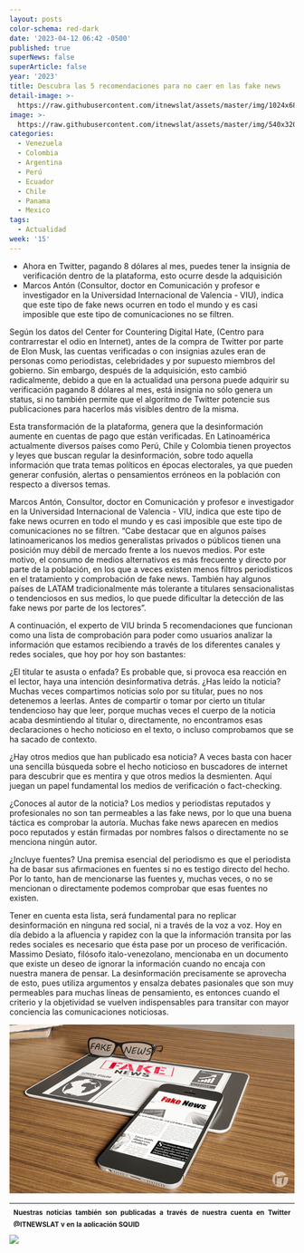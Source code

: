 ```yaml
---
layout: posts
color-schema: red-dark
date: '2023-04-12 06:42 -0500'
published: true
superNews: false
superArticle: false
year: '2023'
title: Descubra las 5 recomendaciones para no caer en las fake news
detail-image: >-
  https://raw.githubusercontent.com/itnewslat/assets/master/img/1024x680/fakenews-g.jpg
image: >-
  https://raw.githubusercontent.com/itnewslat/assets/master/img/540x320/fakenews-p.jpg
categories:
  - Venezuela
  - Colombia
  - Argentina
  - Perú
  - Ecuador
  - Chile
  - Panama
  - Mexico
tags:
  - Actualidad
week: '15'
---
```

- Ahora en Twitter, pagando 8 dólares al mes, puedes tener la insignia de verificación dentro de la plataforma, esto ocurre desde la adquisición
- Marcos Antón (Consultor, doctor en Comunicación y profesor e investigador en la Universidad Internacional de Valencia - VIU), indica que este tipo de fake news ocurren en todo el mundo y es casi imposible que este tipo de comunicaciones no se filtren.

Según los datos del Center for Countering Digital Hate, (Centro para contrarrestar el odio en Internet), antes de la compra de Twitter por parte de Elon Musk, las cuentas verificadas o con insignias azules eran de personas como periodistas, celebridades y por supuesto miembros del gobierno. Sin embargo, después de la adquisición, esto cambió radicalmente, debido a que en la actualidad una persona puede adquirir su verificación pagando 8 dólares al mes, está insignia no sólo genera un status, si no también permite que el algoritmo de Twitter potencie sus publicaciones para hacerlos más visibles dentro de la misma.
 
Esta transformación de la plataforma, genera que la desinformación aumente en cuentas de pago que están verificadas. En Latinoamérica actualmente diversos países como Perú, Chile y Colombia tienen proyectos y leyes que buscan regular la desinformación, sobre todo aquella información que trata temas políticos en épocas electorales, ya que pueden generar confusión, alertas o pensamientos erróneos en la población con respecto a diversos temas.
 
Marcos Antón, Consultor, doctor en Comunicación y profesor e investigador en la Universidad Internacional de Valencia - VIU, indica que este tipo de fake news ocurren en todo el mundo y es casi imposible que este tipo de comunicaciones no se filtren. “Cabe destacar que en algunos países latinoamericanos los medios generalistas privados o públicos tienen una posición muy débil de mercado frente a los nuevos medios. Por este motivo, el consumo de medios alternativos es más frecuente y directo por parte de la población, en los que a veces existen menos filtros periodísticos en el tratamiento y comprobación de fake news. También hay algunos países de LATAM tradicionalmente más tolerante a titulares sensacionalistas o tendenciosos en sus medios, lo que puede dificultar la detección de las fake news por parte de los lectores”.
 
A continuación, el experto de VIU brinda 5 recomendaciones que funcionan como una lista de comprobación para poder como usuarios analizar la información que estamos recibiendo a través de los diferentes canales y redes sociales, que hoy por hoy son bastantes:
 
¿El titular te asusta o enfada? Es probable que, si provoca esa reacción en el lector, haya una intención desinformativa detrás.
¿Has leído la noticia? Muchas veces compartimos noticias solo por su titular, pues no nos detenemos a leerlas. Antes de compartir o tomar por cierto un titular tendencioso hay que leer, porque muchas veces el cuerpo de la noticia acaba desmintiendo al titular o, directamente, no encontramos esas declaraciones o hecho noticioso en el texto, o incluso comprobamos que se ha sacado de contexto.
 
¿Hay otros medios que han publicado esa noticia? A veces basta con hacer una sencilla búsqueda sobre el hecho noticioso en buscadores de internet para descubrir que es mentira y que otros medios la desmienten. Aquí juegan un papel fundamental los medios de verificación o fact-checking.
 
¿Conoces al autor de la noticia? Los medios y periodistas reputados y profesionales no son tan permeables a las fake news, por lo que una buena táctica es comprobar la autoría. Muchas fake news aparecen en medios poco reputados y están firmadas por nombres falsos o directamente no se menciona ningún autor.
 
¿Incluye fuentes? Una premisa esencial del periodismo es que el periodista ha de basar sus afirmaciones en fuentes si no es testigo directo del hecho. Por lo tanto, han de mencionarse las fuentes y, muchas veces, o no se mencionan o directamente podemos comprobar que esas fuentes no existen.
 
 
Tener en cuenta esta lista, será fundamental para no replicar desinformación en ninguna red social, ni a través de la voz a voz. Hoy en día debido a la afluencia y rapidez con la que la información transita por las redes sociales es necesario que ésta pase por un proceso de verificación. Massimo Desiato, filósofo italo-venezolano, mencionaba en un documento que existe un deseo de ignorar la información cuando no encaja con nuestra manera de pensar. La desinformación precisamente se aprovecha de esto, pues utiliza argumentos y ensalza debates pasionales que son muy permeables para muchas líneas de pensamiento, es entonces cuando el criterio y la objetividad se vuelven indispensables para transitar con mayor conciencia las comunicaciones noticiosas.

![](https://raw.githubusercontent.com/itnewslat/assets/master/img/540x320/fakenews-p.jpg)

<table style="height: 42px;" width="569">
<tbody>
<tr>
<td style="text-align: justify;"><sub><strong>Nuestras noticias también son publicadas a través de nuestra cuenta en Twitter <a href="https://twitter.com/itnewslat?lang=es">@ITNEWSLAT</a> y en la aplicación <a href="https://squidapp.co/en/">SQUID</a></strong></sub></td>
</tr>
</tbody>
</table>
<img src="https://tracker.metricool.com/c3po.jpg?hash=56f88a41e39ab42c063cc51676587a04"/>